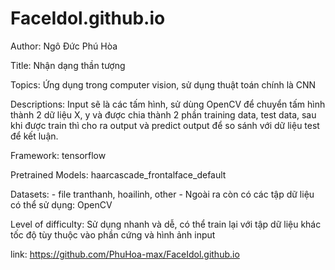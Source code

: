 # FaceIdol.github.io

Author: Ngô Đức Phú Hòa

Title: Nhận dạng thần tượng

Topics: Ứng dụng trong computer vision, sử dụng thuật toán chính là CNN

Descriptions: Input sẽ là các tấm hình, sử dùng OpenCV để chuyển tấm hình thành 2 dữ liệu X, y và được chia thành 2 phần training data, test data, sau khi được train thì cho ra output và predict output để so sánh với dữ liệu test để kết luận.

Framework: tensorflow

Pretrained Models: haarcascade_frontalface_default

Datasets:  - file tranthanh, hoailinh, other
           - Ngoài ra còn có các tập dữ liệu có thể sử dụng: OpenCV
           
Level of difficulty: Sử dụng nhanh và dễ, có thể train lại với tập dữ liệu khác tốc độ tùy thuộc vào phần cứng và hình ảnh input

link: https://github.com/PhuHoa-max/FaceIdol.github.io
